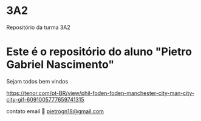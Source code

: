 # 3A2

Repositório da turma 3A2

# Este é o repositório do aluno "Pietro Gabriel Nascimento"

Sejam todos bem vindos

https://tenor.com/pt-BR/view/phil-foden-foden-manchester-city-man-city-city-gif-6091005777659741315

contato email 📧 pietrogn18@gmail.com


